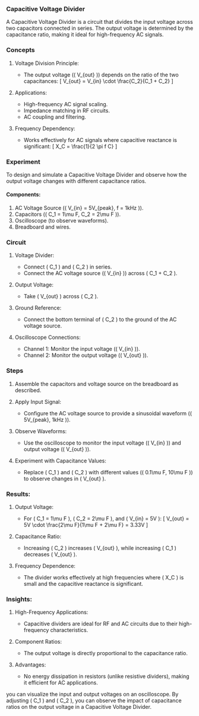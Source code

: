 ### Capacitive Voltage Divider

A Capacitive Voltage Divider is a circuit that divides the input voltage across two capacitors connected in series. The output voltage is determined by the capacitance ratio, making it ideal for high-frequency AC signals.

### Concepts

1. Voltage Division Principle:
   - The output voltage (\( V_{out} \)) depends on the ratio of the two capacitances:
     \[
     V_{out} = V_{in} \cdot \frac{C_2}{C_1 + C_2}
     \]

2. Applications:
   - High-frequency AC signal scaling.
   - Impedance matching in RF circuits.
   - AC coupling and filtering.

3. Frequency Dependency:
   - Works effectively for AC signals where capacitive reactance is significant:
     \[
     X_C = \frac{1}{2 \pi f C}
     \]

### Experiment

To design and simulate a Capacitive Voltage Divider and observe how the output voltage changes with different capacitance ratios.

#### Components:

1. AC Voltage Source (\( V_{in} = 5V_{peak}, f = 1kHz \)).
2. Capacitors (\( C_1 = 1\mu F, C_2 = 2\mu F \)).
3. Oscilloscope (to observe waveforms).
4. Breadboard and wires.

### Circuit

1. Voltage Divider:
   - Connect \( C_1 \) and \( C_2 \) in series.
   - Connect the AC voltage source (\( V_{in} \)) across \( C_1 + C_2 \).

2. Output Voltage:
   - Take \( V_{out} \) across \( C_2 \).

3. Ground Reference:
   - Connect the bottom terminal of \( C_2 \) to the ground of the AC voltage source.

4. Oscilloscope Connections:
   - Channel 1: Monitor the input voltage (\( V_{in} \)).
   - Channel 2: Monitor the output voltage (\( V_{out} \)).

### Steps

1. Assemble the capacitors and voltage source on the breadboard as described.

2. Apply Input Signal:
   - Configure the AC voltage source to provide a sinusoidal waveform (\( 5V_{peak}, 1kHz \)).

3. Observe Waveforms:
   - Use the oscilloscope to monitor the input voltage (\( V_{in} \)) and output voltage (\( V_{out} \)).

4. Experiment with Capacitance Values:
   - Replace \( C_1 \) and \( C_2 \) with different values (\( 0.1\mu F, 10\mu F \)) to observe changes in \( V_{out} \).

### Results:

1. Output Voltage:
   - For \( C_1 = 1\mu F \), \( C_2 = 2\mu F \), and \( V_{in} = 5V \):
     \[
     V_{out} = 5V \cdot \frac{2\mu F}{1\mu F + 2\mu F} = 3.33V
     \]

2. Capacitance Ratio:
   - Increasing \( C_2 \) increases \( V_{out} \), while increasing \( C_1 \) decreases \( V_{out} \).

3. Frequency Dependence:
   - The divider works effectively at high frequencies where \( X_C \) is small and the capacitive reactance is significant.

### Insights:

1. High-Frequency Applications:
   - Capacitive dividers are ideal for RF and AC circuits due to their high-frequency characteristics.

2. Component Ratios:
   - The output voltage is directly proportional to the capacitance ratio.

3. Advantages:
   - No energy dissipation in resistors (unlike resistive dividers), making it efficient for AC applications.

you can visualize the input and output voltages on an oscilloscope. By adjusting \( C_1 \) and \( C_2 \), you can observe the impact of capacitance ratios on the output voltage in a Capacitive Voltage Divider.

